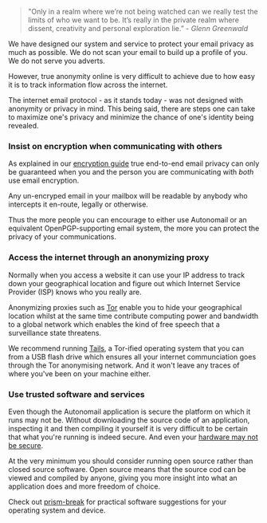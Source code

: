 > "Only in a realm where we’re not being watched can we really test the limits of who we want to be. It’s really in the private realm where dissent, creativity and personal exploration lie.” - _Glenn Greenwald_

We have designed our system and service to protect your email privacy as much as possible. We do not scan your email to build up a profile of you. We do not serve you adverts.

However, true anonymity online is very difficult to achieve due to how easy it is to track information flow across the internet. 

The internet email protocol - as it stands today - was not designed with anonymity or privacy in mind. This being said, there are steps one can take to maximize one's privacy and minimize the chance of one's identity being revealed. 

### Insist on encryption when communicating with others

As explained in our [encryption guide](/docs/overview/email-encryption) true end-to-end email privacy can only be guaranteed when you and the 
person you are communicating with _both_ use email encryption.

Any un-encryped email in your mailbox will be readable by anybody who intercepts it en-route, legally or otherwise. 

Thus the more people you can encourage to either use 
Autonomail or an equivalent OpenPGP-supporting email system, the more you can protect the privacy of your communications.

### Access the internet through an anonymizing proxy

Normally when you access a website it can use your IP address to track down your geographical location and figure out which Internet Service Provider (ISP) knows who you really are. 

Anonymizing proxies such as [Tor](https://www.torproject.org/) enable you to hide your geographical location whilst at the same time contribute computing power and bandwidth to a global network which enables the kind of free speech that a surveillance state threatens.

We recommend running [Tails](https://tails.boum.org/), a Tor-ified operating system that you can from a USB flash drive which ensures all your internet communciation goes through the Tor anonymising network. And it won't leave any traces of where you've been on your machine either.

### Use trusted software and services

Even though the Autonomail application is secure the platform on which it runs may not be. Without downloading the source code of an application, inspecting it and then compiling it yourself it is very difficult to be certain that what you're running is indeed secure. And even your [hardware may not be secure](http://www.theguardian.com/books/2014/may/12/glenn-greenwald-nsa-tampers-us-internet-routers-snowden).

At the very minimum you should consider running open source rather than closed source software. Open source means that the source cod can be viewed and compiled by anyone, giving you more insight into what an application does and more freedom of choice.

Check out [prism-break](https://prism-break.org) for practical software suggestions for your operating system and device.